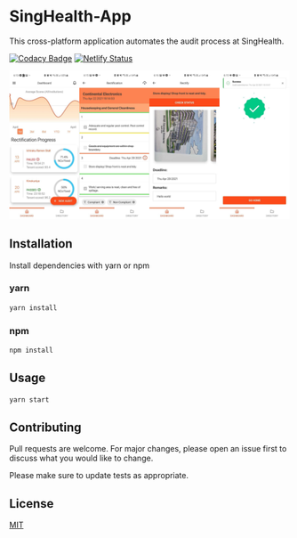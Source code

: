 # SingHealth-App

This cross-platform application automates the audit process at SingHealth.

[![Codacy Badge](https://app.codacy.com/project/badge/Grade/a6591971ef684170a32e63ac592a9450)](https://www.codacy.com/gh/thespacemanatee/SingHealth-App/dashboard?utm_source=github.com&amp;utm_medium=referral&amp;utm_content=thespacemanatee/SingHealth-App&amp;utm_campaign=Badge_Grade)
[![Netlify Status](https://api.netlify.com/api/v1/badges/f1b4076e-b26a-4715-be6d-0aa1fb437d66/deploy-status)](https://app.netlify.com/sites/esc-group-10/deploys)

![Alt text](/assets/thumbnail.png?raw=true "Frontpage")

## Installation

Install dependencies with yarn or npm

### yarn
```bash
yarn install
```

### npm
```bash
npm install
```

## Usage

```bash
yarn start
```

## Contributing
Pull requests are welcome. For major changes, please open an issue first to discuss what you would like to change.

Please make sure to update tests as appropriate.

## License
[MIT](https://choosealicense.com/licenses/mit/)
